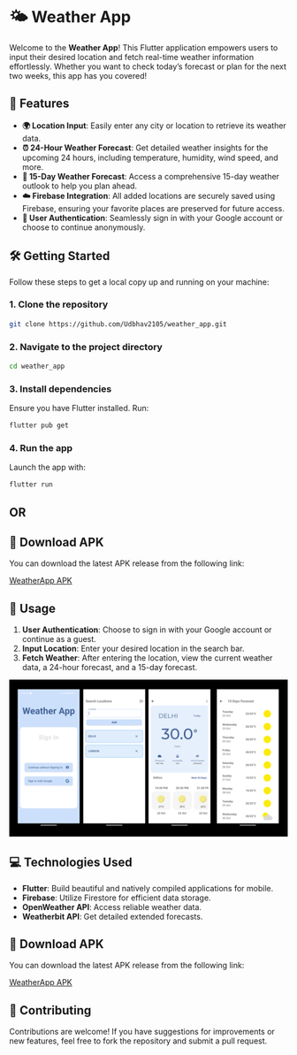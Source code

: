 # 🌤️ Weather App

Welcome to the **Weather App**! This Flutter application empowers users to input their desired location and fetch real-time weather information effortlessly. Whether you want to check today’s forecast or plan for the next two weeks, this app has you covered!

## 🚀 Features

- **🌍 Location Input**: Easily enter any city or location to retrieve its weather data.
- **⏰ 24-Hour Weather Forecast**: Get detailed weather insights for the upcoming 24 hours, including temperature, humidity, wind speed, and more.
- **📅 15-Day Weather Forecast**: Access a comprehensive 15-day weather outlook to help you plan ahead.
- **☁️ Firebase Integration**: All added locations are securely saved using Firebase, ensuring your favorite places are preserved for future access.
- **🔑 User Authentication**: Seamlessly sign in with your Google account or choose to continue anonymously.

## 🛠️ Getting Started

Follow these steps to get a local copy up and running on your machine:

### 1. Clone the repository

```bash
git clone https://github.com/Udbhav2105/weather_app.git
```

### 2. Navigate to the project directory

```bash
cd weather_app
```

### 3. Install dependencies

Ensure you have Flutter installed. Run:

```bash
flutter pub get
```

### 4. Run the app

Launch the app with:

```bash
flutter run
```
## OR

## 📱 Download APK

You can download the latest APK release from the following link:

[WeatherApp APK](https://github.com/Udbhav2105/weather_app/releases/tag/WeatherApp_APk)


## 📖 Usage

1. **User Authentication**: Choose to sign in with your Google account or continue as a guest.
2. **Input Location**: Enter your desired location in the search bar.
3. **Fetch Weather**: After entering the location, view the current weather data, a 24-hour forecast, and a 15-day forecast.

![UI](lib/images/weatherApp.png)

## 💻 Technologies Used

- **Flutter**: Build beautiful and natively compiled applications for mobile.
- **Firebase**: Utilize Firestore for efficient data storage.
- **OpenWeather API**: Access reliable weather data.
- **Weatherbit API**: Get detailed extended forecasts.

## 📱 Download APK

You can download the latest APK release from the following link:

[WeatherApp APK](https://github.com/Udbhav2105/weather_app/releases/tag/WeatherApp_APk)

## 🤝 Contributing

Contributions are welcome! If you have suggestions for improvements or new features, feel free to fork the repository and submit a pull request.
